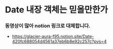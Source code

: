 # Date 내장 객체는 믿을만한가

### 동영상이 많아 notion 링크로 대체합니다.

- https://glacier-aura-f95.notion.site/Date-420fc688054d4561a37eb6b8e92c257c?pvs=4
